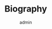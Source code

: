 ---
widget: about
widget_id: RECENT-POSTS
headless: true
weight: 20
title: Biography
active: true
author: admin
---